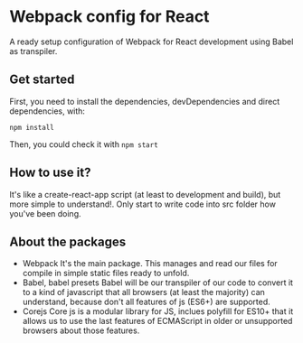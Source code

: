 # Webpack config for React
A ready setup configuration of Webpack for React development
using Babel as transpiler.

## Get started
First, you need to install the dependencies, devDependencies and
direct dependencies, with:
```
npm install
```
Then, you could check it with `npm start`

## How to use it?
It's like a create-react-app script (at least to development
and build), but more simple to understand!.
Only start to write code into src folder how you've been doing.

## About the packages
- Webpack
It's the main package. This manages and read our files for
compile in simple static files ready to unfold.
- Babel, babel presets
Babel will be our transpiler of our code to convert it to a
kind of javascript that all browsers (at least the majority) can
understand, because don't all features of js (ES6+) are supported.
- Corejs
Core js is a modular library for JS, inclues polyfill for ES10+
that it allows us to use the last features of ECMAScript in older or 
unsupported browsers about those features.







